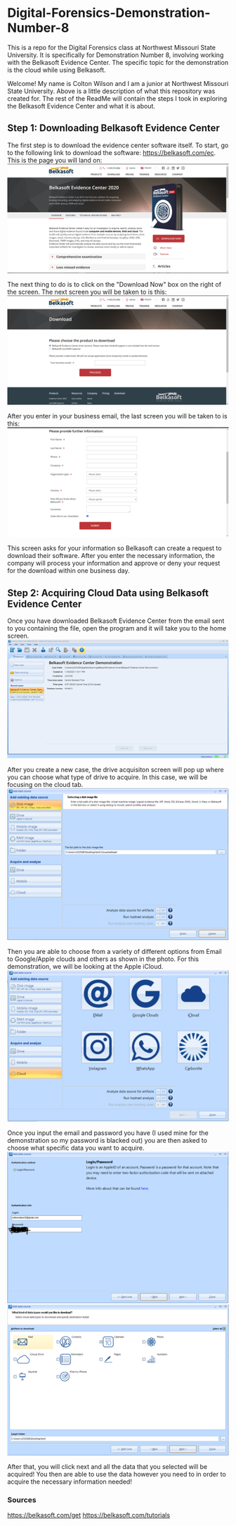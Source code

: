 # Digital-Forensics-Demonstration-Number-8
This is a repo for the Digital Forensics class at Northwest Missouri State University. It is specifically for Demonstration Number 8, involving working with the Belkasoft Evidence Center. The specific topic for the demonstration is the cloud while using Belkasoft. 


Welcome!
My name is Colton Wilson and I am a junior at Northwest Missouri State University. Above is a little description of what this repository was created for. The rest of the ReadMe will contain the steps I took in exploring the Belkasoft Evidence Center and what it is about.

## Step 1: Downloading Belkasoft Evidence Center
The first step is to download the evidence center software itself. To start, go to the following link to download the software: https://belkasoft.com/ec. This is the page you will land on: ![Belkasoft Main Page](dfbec1.PNG)

The next thing to do is to click on the "Download Now" box on the right of the screen. The next screen you will be taken to is this: ![Belkasoft Email Screen](dfbec2.PNG)

After you enter in your business email, the last screen you will be taken to is this: ![Belkasoft Information Screen](dfbec3.PNG)

This screen asks for your information so Belkasoft can create a request to download their software. After you enter the necessary information, the company will process your information and approve or deny your request for the download within one business day. 

## Step 2: Acquiring Cloud Data using Belkasoft Evidence Center
Once you have downloaded Belkasoft Evidence Center from the email sent to you containing the file, open the program and it will take you to the home screen. ![home screen](dfbec4.PNG)

After you create a new case, the drive acquisiton screen will pop up where you can choose what type of drive to acquire. In this case, we will be focusing on the cloud tab. ![driveacq](dfbec5.png) 

Then you are able to choose from a variety of different options from Email to Google/Apple clouds and others as shown in the photo. For this demonstration, we will be looking at the Apple iCloud. ![cloudacqpage](dfbec6.PNG)

Once you input the email and password you have (I used mine for the demonstration so my password is blacked out) you are then asked to choose what specific data you want to acquire. ![icloudinfo](dfbec7.PNG) ![specificdata](dfbec8.PNG)

After that, you will click next and all the data that you selected will be acquired! You then are able to use the data however you need to in order to acquire the necessary information needed!

### Sources
https://belkasoft.com/get 
https://belkasoft.com/tutorials 

